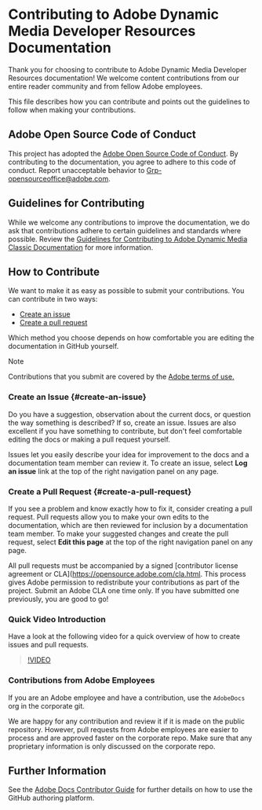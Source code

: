 # Contributing to Adobe Dynamic Media Developer Resources Documentation

Thank you for choosing to contribute to Adobe Dynamic Media Developer Resources documentation! We welcome content contributions from our entire reader community and from fellow Adobe employees.

This file describes how you can contribute and points out the guidelines to follow when making your contributions.

## Adobe Open Source Code of Conduct

This project has adopted the [Adobe Open Source Code of Conduct](code-of-conduct.md). By contributing to the documentation, you agree to adhere to this code of conduct. Report unacceptable behavior to [Grp-opensourceoffice@adobe.com](mailto:Grp-opensourceoffice@adobe.com).

## Guidelines for Contributing

While we welcome any contributions to improve the documentation, we do ask that contributions adhere to certain guidelines and standards where possible. Review the [Guidelines for Contributing to Adobe Dynamic Media Classic Documentation](guidelines.md) for more information.

## How to Contribute

We want to make it as easy as possible to submit your contributions. You can contribute in two ways:

* [Create an issue](#create-an-issue)
* [Create a pull request](#create-a-pull-request)

Which method you choose depends on how comfortable you are editing the documentation in GitHub yourself.

>[!NOTE]
>
>Contributions that you submit are covered by the [Adobe terms of use.](https://www.adobe.com/legal/terms.html)

### Create an Issue {#create-an-issue}

Do you have a suggestion, observation about the current docs, or question the way something is described? If so, create an issue. Issues are also excellent if you have something to contribute, but don't feel comfortable editing the docs or making a pull request yourself.

Issues let you easily describe your idea for improvement to the docs and a documentation team member can review it. To create an issue, select **Log an issue** link at the top of the right navigation panel on any page.

### Create a Pull Request {#create-a-pull-request}

If you see a problem and know exactly how to fix it, consider creating a pull request. Pull requests allow you to make your own edits to the documentation, which are then reviewed for inclusion by a documentation team member. To make your suggested changes and create the pull request, select **Edit this page** at the top of the right navigation panel on any page.

All pull requests must be accompanied by a signed [contributor license agreement or CLA](https://opensource.adobe.com/cla.html. This process gives Adobe permission to redistribute your contributions as part of the project. Submit an Adobe CLA one time only. If you have submitted one previously, you are good to go!

### Quick Video Introduction

Have a look at the following video for a quick overview of how to create issues and pull requests.

>[!VIDEO](https://video.tv.adobe.com/v/27069)

### Contributions from Adobe Employees

If you are an Adobe employee and have a contribution, use the `AdobeDocs` org in the corporate git.

We are happy for any contribution and review it if it is made on the public repository. However, pull requests from Adobe employees are easier to process and are approved faster on the corporate repo. Make sure that any proprietary information is only discussed on the corporate repo.

## Further Information

See the [Adobe Docs Contributor Guide](https://experienceleague.adobe.com/docs/contributor/contributor-guide/introduction.html) for further details on how to use the GitHub authoring platform.
